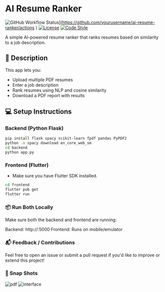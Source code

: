 # AI Resume Ranker

![GitHub Workflow Status](https://img.shields.io/github/actions/workflow/status/yourusername/ai-resume-ranker/build.yml?branch=main )](https://github.com/yourusername/ai-resume-ranker/actions )
[![License](https://img.shields.io/badge/License-MIT-blue.svg )](LICENSE)
[![Code Style](https://img.shields.io/badge/code%20style-black-000000.svg )](https://github.com/psf/black )

A simple AI-powered resume ranker that ranks resumes based on similarity to a job description.

## 🧾 Description

This app lets you:
- Upload multiple PDF resumes
- Enter a job description
- Rank resumes using NLP and cosine similarity
- Download a PDF report with results

## 💻 Setup Instructions

### Backend (Python Flask)

```bash
pip install flask spacy scikit-learn fpdf pandas PyPDF2
python -m spacy download en_core_web_sm
cd backend
python app.py
```
### Frontend (Flutter)
- Make sure you have Flutter SDK installed. 
```bash
cd frontend
flutter pub get
flutter run
```
### 📦 Run Both Locally
Make sure both the backend and frontend are running:

Backend: http://<Your System Ip Address>:5000
Frontend: Runs on mobile/emulator

### 📬 Feedback / Contributions
Feel free to open an issue or submit a pull request if you'd like to improve or extend this project!

### 📸 Snap Shots
![pdf](https://github.com/user-attachments/assets/25b01898-efff-4c1d-93ef-b98d738ec88b)
![interface](https://github.com/user-attachments/assets/3992ff25-28a4-48b9-b174-dd957b63a79e)

